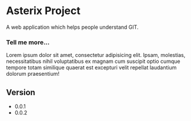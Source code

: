 Asterix Project
=======
A web application which helps people understand GIT.

### Tell me more...
Lorem ipsum dolor sit amet, consectetur adipisicing elit. Ipsam, molestias, necessitatibus nihil voluptatibus ex magnam cum suscipit optio cumque tempore totam similique quaerat est excepturi velit repellat laudantium dolorum praesentium!


## Version
* 0.0.1
* 0.0.2

